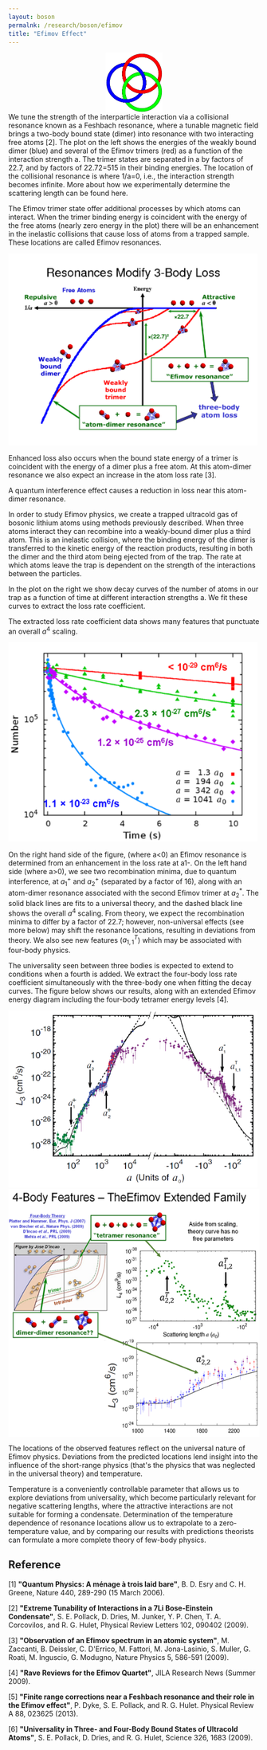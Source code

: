 ```yaml
---
layout: boson
permalnk: /research/boson/efimov
title: "Efimov Effect"
---
```

<img style="display: block; margin-left: auto; margin-right: auto;" src="/images/groupphotos/exptphotos/emt2_3.png" alt="" height="120" width="115">
We tune the strength of the interparticle interaction via a collisional resonance known as a Feshbach resonance, where a tunable magnetic field brings a two-body bound state (dimer) into resonance with two interacting free atoms [2]. The plot on the left shows the energies of the weakly bound dimer (blue) and several of the Efimov trimers (red) as a function of the interaction strength a. The trimer states are separated in a by factors of 22.7, and by factors of 22.72=515 in their binding energies. The location of the collisional resonance is where 1/a=0, i.e., the interaction strength becomes infinite.  More about how we experimentally determine the scattering length can be found here.

The Efimov trimer state offer additional processes by which atoms can interact.  When the trimer binding energy is coincident with the energy of the free atoms (nearly zero energy in the plot) there will be an enhancement in the inelastic collisions that cause loss of atoms from a trapped sample. These locations are called Efimov resonances.

<img src="/images/groupphotos/exptphotos/emt2_4.png" alt="" height="385" width="500">

Enhanced loss also occurs when the bound state energy of a trimer is coincident with the energy of a dimer plus a free atom.  At this atom-dimer resonance we also expect an increase in the atom loss rate [3].

A quantum interference effect causes a reduction in loss near this atom-dimer resonance.

In order to study Efimov physics, we create a trapped ultracold gas of bosonic lithium atoms using methods previously described. When three atoms interact they can recombine into a weakly-bound dimer plus a third atom. This is an inelastic collision, where the binding energy of the dimer is transferred to the kinetic energy of the reaction products, resulting in both the dimer and the third atom being ejected from of the trap. The rate at which atoms leave the trap is dependent on the strength of the interactions between the particles.

In the plot on the right we show decay curves of the number of atoms in our trap as a function of time at different interaction strengths a. We fit these curves to extract the loss rate coefficient.

The extracted loss rate coefficient data shows many features that punctuate an overall $a^4$ scaling.

<img src="/images/groupphotos/exptphotos/emt2_5.png" alt="" height="400" width="500">

On the right hand side of the figure, (where a<0) an Efimov resonance is determined from an enhancement in the loss rate at a1-.  On the left hand side (where a>0), we see two recombination minima, due to quantum interference, at $a_1^+$ and $a_2^+$ (separated by a factor of 16), along with an atom-dimer resonance associated with the second Efimov trimer at $a_2^*$.  The solid black lines are fits to a universal theory, and the dashed black line shows the overall $a^4$ scaling.  From theory, we expect the recombination minima to differ by a factor of 22.7; however, non-universal effects (see more below) may shift the resonance locations, resulting in deviations from theory.  We also see new features ($a_{1,1}^T$) which may be associated with four-body physics.

The universality seen between three bodies is expected to extend to conditions when a fourth is added.  We extract the four-body loss rate coefficient simultaneously with the three-body one when fitting the decay curves. The figure below shows our results, along with an extended Efimov energy diagram including the four-body tetramer energy levels [4].


<img src="/images/groupphotos/exptphotos/emt2_6.png" alt="" height="355" width="500">

<img style="display: block; margin-left: auto; margin-right: auto;" src="/images/groupphotos/exptphotos/emt2_7.png" alt="" height="498" width="700">

The locations of the observed features reflect on the universal nature of Efimov physics. Deviations from the predicted locations lend insight into the influence of the short-range physics (that's the physics that was neglected in the universal theory) and temperature.

Temperature is a conveniently controllable parameter that allows us to explore deviations from universality, which become particularly relevant for negative scattering lengths, where the attractive interactions are not suitable for forming a condensate.  Determination of the temperature dependence of resonance locations allow us to extrapolate to a zero-temperature value, and by comparing our results with predictions theorists can formulate a more complete theory of few-body physics.

## Reference

[1] **"Quantum Physics: A ménage à trois laid bare"**, B. D. Esry and C. H. Greene, Nature 440, 289-290 (15 March 2006).

[2] **"Extreme Tunability of Interactions in a 7Li Bose-Einstein Condensate"**, S. E. Pollack, D. Dries, M. Junker, Y. P. Chen, T. A. Corcovilos, and R. G. Hulet, Physical Review Letters 102, 090402 (2009).

[3] **"Observation of an Efimov spectrum in an atomic system"**, M. Zaccanti, B. Deissler, C. D'Errico, M. Fattori, M. Jona-Lasinio, S. Muller, G. Roati, M. Inguscio, G. Modugno, Nature Physics 5, 586-591 (2009).

[4] **"Rave Reviews for the Efimov Quartet"**, JILA Research News (Summer 2009).

[5] **"Finite range corrections near a Feshbach resonance and their role in the Efimov effect"**,  P. Dyke, S. E. Pollack, and R. G. Hulet.  Physical Review A 88, 023625 (2013).

[6] **"Universality in Three- and Four-Body Bound States of Ultracold Atoms"**, S. E. Pollack, D. Dries, and R. G. Hulet, Science 326, 1683 (2009).



